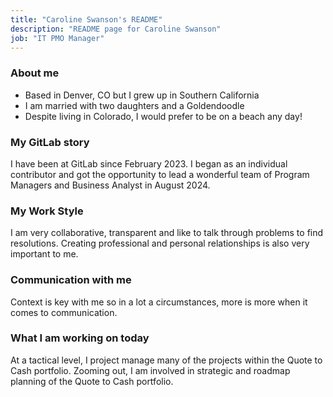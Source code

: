 ```yaml
---
title: "Caroline Swanson's README"
description: "README page for Caroline Swanson"
job: "IT PMO Manager"
---
```


### About me

- Based in Denver, CO but I grew up in Southern California
- I am married with two daughters and a Goldendoodle
- Despite living in Colorado, I would prefer to be on a beach any day!

### My GitLab story

I have been at GitLab since February 2023. I began as an individual contributor and got the opportunity to lead a wonderful team of Program Managers and Business Analyst in August 2024.

### My Work Style

I am very collaborative, transparent and like to talk through problems to find resolutions. Creating professional and personal relationships is also very important to me.

### Communication with me

Context is key with me so in a lot a circumstances, more is more when it comes to communication.

### What I am working on today

At a tactical level, I project manage many of the projects within the Quote to Cash portfolio. Zooming out, I am involved in strategic and roadmap planning of the Quote to Cash portfolio.
